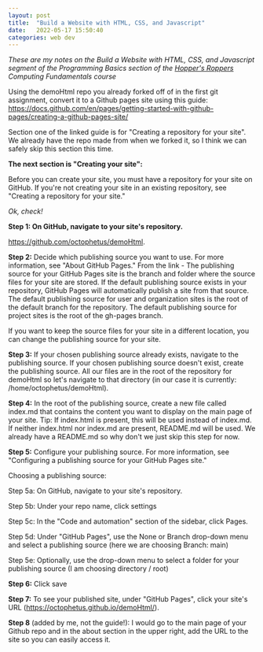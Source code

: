 ```yaml
---
layout: post
title:  "Build a Website with HTML, CSS, and Javascript"
date:   2022-05-17 15:50:40
categories: web dev
---
```

*These are my notes on the Build a Website with HTML, CSS, and Javascript segment of the Programming Basics section of the [Hopper's Roppers](https://www.roppers.org/) Computing Fundamentals course*

Using the demoHtml repo you already forked off of in the first git assignment, convert it to a Github pages site using this guide: <https://docs.github.com/en/pages/getting-started-with-github-pages/creating-a-github-pages-site/>

Section one of the linked guide is for "Creating a repository for your site". We already have the repo made from when we forked it, so I think we can safely skip this section this time.


**The next section is "Creating your site":**

Before you can create your site, you must have a repository for your site on GitHub. If you're not creating your site in an existing repository, see "Creating a repository for your site."
	
*Ok, check!*
	

**Step 1: On GitHub, navigate to your site's repository.**

<https://github.com/octophetus/demoHtml>.
	
**Step 2:** Decide which publishing source you want to use. For more information, see "About GitHub Pages."
From the link - The publishing source for your GitHub Pages site is the branch and folder where the source files for your site are stored. If the default publishing source exists in your repository, GitHub Pages will automatically publish a site from that source. The default publishing source for user and organization sites is the root of the default branch for the repository. The default publishing source for project sites is the root of the gh-pages branch.
		
If you want to keep the source files for your site in a different location, you can change the publishing source for your site.
	
**Step 3:** If your chosen publishing source already exists, navigate to the publishing source. If your chosen publishing source doesn't exist, create the publishing source.
All our files are in the root of the repository for demoHtml so let's navigate to that directory (in our case it is currently: /home/octophetus/demoHtml).
		
**Step 4:** In the root of the publishing source, create a new file called index.md that contains the content you want to display on the main page of your site. Tip: If index.html is present, this will be used instead of index.md. If neither index.html nor index.md are present, README.md will be used.
We already have a README.md so why don't we just skip this step for now.
	
**Step 5:** Configure your publishing source. For more information, see "Configuring a publishing source for your GitHub Pages site."

Choosing a publishing source:

Step 5a: On GitHub, navigate to your site's repository.

Step 5b: Under your repo name, click settings

Step 5c: In the "Code and automation" section of the sidebar, click Pages.

Step 5d: Under "GitHub Pages", use the None or Branch drop-down menu and select a publishing source (here we are choosing Branch: main)

Step 5e: Optionally, use the drop-down menu to select a folder for your publishing source (I am choosing directory / root)
	
**Step 6:** Click save
	
**Step 7:** To see your published site, under "GitHub Pages", click your site's URL (<https://octophetus.github.io/demoHtml/>).
			
**Step 8** (added by me, not the guide!): I would go to the main page of your Github repo and in the about section in the upper right, add the URL to the site so you can easily access it.


